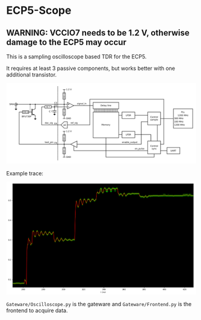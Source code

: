 # ECP5-Scope
## WARNING: VCCIO7 needs to be 1.2 V, otherwise damage to the ECP5 may occur

This is a sampling oscilloscope based TDR for the ECP5.

It requires at least 3 passive components, but works better with one additional transistor.

![Schematic](Documentation/ECP5-Scope.svg)

Example trace:

![TDR trace](Documentation/Trace.png)

`Gateware/Oscilloscope.py` is the gateware and `Gateware/Frontend.py` is the frontend to acquire data.